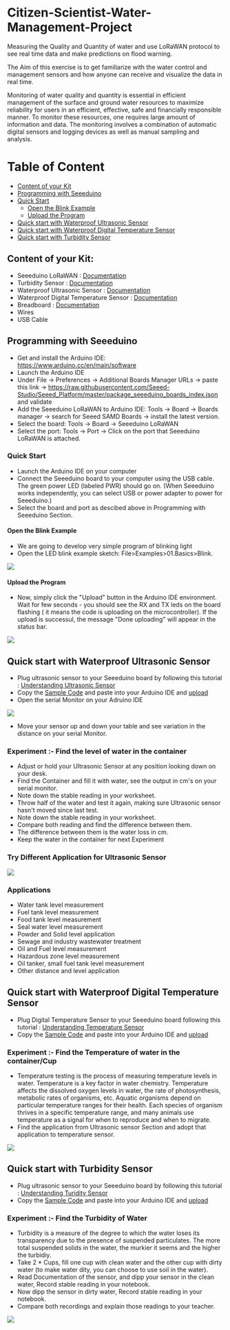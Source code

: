 # Citizen-Scientist-Water-Management-Project

Measuring the Quality and Quantity of water and use LoRaWAN protocol to see real time data and make predictions on flood warning.

The Aim of this exercise is to get familiarize with the water control and management sensors and how anyone can receive and visualize the data in real time.

Monitoring of water quality and quantity is essential in efficient management of the surface and ground water resources to maximize reliability for users in an efficient, effective, safe and financially responsible manner. To monitor these resources, one requires large amount of information and data. The monitoring involves a combination of automatic digital sensors and logging devices as well as manual sampling and analysis.

# Table of Content
* [Content of your Kit](https://github.com/Bilal-Arshad/Citizen-Scientist-Water-Management-Project/blob/master/README.md#content-of-your-kit)
* [Programming with Seeeduino](https://github.com/Bilal-Arshad/Citizen-Scientist-Water-Management-Project/blob/master/README.md#programming-with-seeeduino)
* [Quick Start](https://github.com/Bilal-Arshad/Citizen-Scientist-Water-Management-Project#quick-start)
  * [Open the Blink Example](https://github.com/Bilal-Arshad/Citizen-Scientist-Water-Management-Project/blob/master/README.md#quick-start)
  * [Upload the Program](https://github.com/Bilal-Arshad/Citizen-Scientist-Water-Management-Project/blob/master/README.md#open-the-blink-example)
* [Quick start with Waterproof Ultrasonic Sensor](https://github.com/Bilal-Arshad/Citizen-Scientist-Water-Management-Project/blob/master/README.md#quick-start-with-waterproof-ultrasonic-sensor)
* [Quick start with Waterproof Digital Temperature Sensor](https://github.com/Bilal-Arshad/Citizen-Scientist-Water-Management-Project#quick-start-with-waterproof-digital-temperature-sensor)
* [Quick start with Turbidity Sensor](https://github.com/Bilal-Arshad/Citizen-Scientist-Water-Management-Project#quick-start-with-turbidity-sensor)


## Content of your Kit:

* Seeeduino LoRaWAN : [Documentation](http://wiki.seeedstudio.com/Seeeduino_LoRAWAN/)
* Turbidity Sensor : [Documentation](https://wiki.dfrobot.com/Turbidity_sensor_SKU__SEN0189)
* Waterproof Ultrasonic Sensor : [Documentation](https://wiki.dfrobot.com/Weather_-_proof_Ultrasonic_Sensor_with_Separate_Probe_SKU___SEN0208)
* Waterproof Digital Temperature Sensor : [Documentation](https://wiki.dfrobot.com/Waterproof_DS18B20_Digital_Temperature_Sensor__SKU_DFR0198_)
* Breadboard : [Documentation](https://www.sciencebuddies.org/science-fair-projects/references/how-to-use-a-breadboard)
* Wires
* USB Cable

## Programming with Seeeduino
* Get and install the Arduino IDE:  https://www.arduino.cc/en/main/software
* Launch the Arduino IDE
* Under File -> Preferences -> Additional Boards Manager URLs -> paste this link -> https://raw.githubusercontent.com/Seeed-Studio/Seeed_Platform/master/package_seeeduino_boards_index.json and validate
* Add the Seeeduino LoRaWAN to Arduino IDE: Tools -> Board -> Boards manager -> search for Seeed SAMD Boards -> install the latest version.
* Select the board: Tools -> Board -> Seeeduino LoRaWAN
* Select the port: Tools -> Port -> Click on the port that Seeeduino LoRaWAN is attached.

### Quick Start
* Launch the Arduino IDE on your computer
* Connect the Seeeduino board to your computer using the USB cable. The green power LED (labeled PWR) should go on. (When Seeeduino works independently, you can select USB or power adapter to power for Seeeduino.)
* Select the board and port as descibed above in Programming with Seeeduino Section.
#### Open the Blink Example
* We are going to develop very simple program of blinking light
* Open the LED blink example sketch: File>Examples>01.Basics>Blink.

![](https://github.com/Bilal-Arshad/Citizen-Scientist-Water-Management-Project/blob/master/img/Getting_Started1.png)

#### Upload the Program
* Now, simply click the "Upload" button in the Arduino IDE environment. Wait for few seconds - you should see the RX and TX leds on the board flashing ( it means the code is uploading on the microcontroller). If the upload is successul, the message "Done uploading" will appear in the status bar.

![](https://github.com/Bilal-Arshad/Citizen-Scientist-Water-Management-Project/blob/master/img/Getting_Started2.png)

## Quick start with Waterproof Ultrasonic Sensor
* Plug ultrasonic sensor to your Seeeduino board by following this tutorial : [Understanding Ultrasonic Sensor](https://wiki.dfrobot.com/Weather_-_proof_Ultrasonic_Sensor_with_Separate_Probe_SKU___SEN0208)
* Copy the [Sample Code](https://github.com/Bilal-Arshad/Citizen-Scientist-Water-Management-Project/blob/master/Code%20for%20Sensors/Water%20level%20estimation%20(Ultrasonic%20sensor)) and paste into your Arduino IDE and [upload](https://github.com/Bilal-Arshad/Citizen-Scientist-Water-Management-Project#upload-the-program)
* Open the serial Monitor on your Adruino IDE

![](https://github.com/Bilal-Arshad/Citizen-Scientist-Water-Management-Project/blob/master/img/Getting_Started4.png)

* Move your sensor up and down your table and see variation in the distance on your serial Monitor.

### Experiment :- Find the level of water in the container
* Adjust or hold your Ultrasonic Sensor at any position looking down on your desk.
* Find the Container and fill it with water, see the output in cm's on your serial monitor.
* Note down the stable reading in your worksheet.
* Throw half of the water and test it again, making sure Ultrasonic sensor hasn't moved since last test.
* Note down the stable reading in your worksheet.
* Compare both reading and find the difference between them.
* The difference between them is the water loss in cm.
* Keep the water in the container for next Experiment

### Try Different Application for Ultrasonic Sensor

![](https://github.com/Bilal-Arshad/Citizen-Scientist-Water-Management-Project/blob/master/img/Getting_Started5.png)

### Applications
* Water tank level measurement
* Fuel tank level measurement
* Food tank level measurement
* Seal water level measurement
* Powder and Solid level application
* Sewage and industry wastewater treatment
* Oil and Fuel level measurement
* Hazardous zone level measurement
* Oil tanker, small fuel tank level measurement
* Other distance and level application

## Quick start with Waterproof Digital Temperature Sensor
* Plug Digital Temperature Sensor to your Seeeduino board following this tutorial : [Understanding Temperature Sensor](https://wiki.dfrobot.com/Waterproof_DS18B20_Digital_Temperature_Sensor__SKU_DFR0198_)
* Copy the [Sample Code](https://github.com/Bilal-Arshad/Citizen-Scientist-Water-Management-Project/blob/master/Code%20for%20Sensors/Measuring%20Temperature%20of%20Water) and paste into your Arduino IDE and [upload](https://github.com/Bilal-Arshad/Citizen-Scientist-Water-Management-Project#upload-the-program)

### Experiment :- Find the Temperature of water in the container/Cup
* Temperature testing is the process of measuring temperature levels in water. Temperature is a key factor in water chemistry. Temperature affects the dissolved oxygen levels in water, the rate of photosynthesis, metabolic rates of organisms, etc. Aquatic organisms depend on particular temperature ranges for their health. Each species of organism thrives in a specific temperature range, and many animals use temperature as a signal for when to reproduce and when to migrate.
* Find the application from Ultrasonic sensor Section and adopt that application to temperature sensor.

![](https://github.com/Bilal-Arshad/Citizen-Scientist-Water-Management-Project/blob/master/img/Getting_Started7.jpg)

## Quick start with Turbidity Sensor
* Plug ultrasonic sensor to your Seeeduino board by following this tutorial : [Understanding Turidity Sensor](https://wiki.dfrobot.com/Turbidity_sensor_SKU__SEN0189)
* Copy the [Sample Code](https://github.com/Bilal-Arshad/Citizen-Scientist-Water-Management-Project/blob/master/Code%20for%20Sensors/Measuring%20Turbidity%20in%20Water) and paste into your Arduino IDE and [upload](https://github.com/Bilal-Arshad/Citizen-Scientist-Water-Management-Project#upload-the-program)


### Experiment :- Find the Turbidity of Water
* Turbidity is a measure of the degree to which the water loses its transparency due to the presence of suspended particulates. The more total suspended solids in the water, the murkier it seems and the higher the turbidiy.
* Take 2 * Cups, fill one cup with clean water and the other cup with dirty water (to make water dity, you can choose to use soil in the water).
* Read Documentation of the sensor, and dipp your sensor in the clean water, Record stable reading in your notebook.
* Now dipp the sensor in dirty water, Record stable reading in your notebook.
* Compare both recordings and explain those readings to your teacher.

![](https://github.com/Bilal-Arshad/Citizen-Scientist-Water-Management-Project/blob/master/img/Getting_Started8.jpg)

